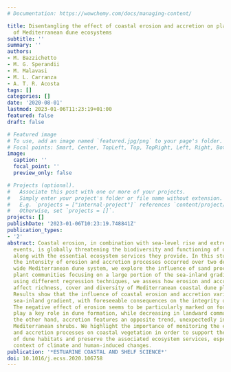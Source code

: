 ```yaml
---
# Documentation: https://wowchemy.com/docs/managing-content/

title: Disentangling the effect of coastal erosion and accretion on plant communities
  of Mediterranean dune ecosystems
subtitle: ''
summary: ''
authors:
- M. Bazzichetto
- M. G. Sperandii
- M. Malavasi
- M. L. Carranza
- A. T. R. Acosta
tags: []
categories: []
date: '2020-08-01'
lastmod: 2023-01-06T11:23:19+01:00
featured: false
draft: false

# Featured image
# To use, add an image named `featured.jpg/png` to your page's folder.
# Focal points: Smart, Center, TopLeft, Top, TopRight, Left, Right, BottomLeft, Bottom, BottomRight.
image:
  caption: ''
  focal_point: ''
  preview_only: false

# Projects (optional).
#   Associate this post with one or more of your projects.
#   Simply enter your project's folder or file name without extension.
#   E.g. `projects = ["internal-project"]` references `content/project/deep-learning/index.md`.
#   Otherwise, set `projects = []`.
projects: []
publishDate: '2023-01-06T10:23:19.748841Z'
publication_types:
- '2'
abstract: Coastal erosion, in combination with sea-level rise and extreme meteorological
  events, is globally threatening the biodiversity and functioning of dune ecosystems,
  along with the essential ecosystem services they provide. In this study, by quantifying
  the intensity of erosion and accretion processes occurred over two decades in a
  wide Mediterranean dune system, we explore the influence of sand processes on dune
  plant communities focusing on a large portion of the sea-inland gradient. In particular,
  using different regression techniques, we assess how erosion and accretion processes
  affect richness, cover and diversity of Mediterranean coastal dune plant communities.
  Results show that the influence of coastal erosion and accretion varies along the
  sea-inland gradient, with foreseeable consequences on the integrity of dune systems.
  The negative effect of erosion seems to be particularly marked on foredunes, which
  play a key role in dune formation, while decreasing in landward communities. On
  the other hand, accretion features an opposite trend, unexpectedly influencing only
  Mediterranean shrubs. We highlight the importance of monitoring the effects of erosion
  and accretion processes on coastal vegetation in order to support the conservation
  of dune habitats and preserve the associated ecosystem services, especially in the
  context of climate and human-induced changes.
publication: '*ESTUARINE COASTAL AND SHELF SCIENCE*'
doi: 10.1016/j.ecss.2020.106758
---
```

